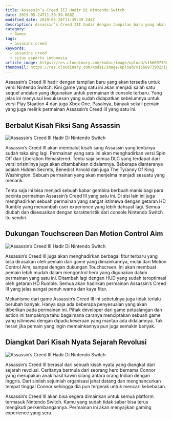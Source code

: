 ```yaml
---
title: Assassin’s Creed III Hadir Di Nintendo Switch
date: 2019-05-24T11:39:39.088Z
modified_date: 2019-05-24T11:39:39.244Z
description: Assassin’s Creed III hadir dengan tampilan baru yang akan tersedia untuk versi Nintendo Switch. Kini game yang satu ini akan menjadi salah satu sequel.
category:
  - Games
tags:
  - assasins creed
keywords:
  - assasins creed
  - situs esports indonesia
article_image: https://res.cloudinary.com/kodai/image/upload/v1566973903/ip/assassin%E2%80%99s-creed-iii-1.jpg
thumbnail: https://res.cloudinary.com/kodai/image/upload/v1566973902/ip/assassin%E2%80%99s-creed-iii-1-009.jpg
---
```

Assassin’s Creed III hadir dengan tampilan baru yang akan tersedia untuk versi Nintendo Switch. Kini game yang satu ini akan menjadi salah satu sequel andalan yang digunakan untuk permainan di console terbaru. Yang jelas ini menyusul kesuksesan yang sudah didapatkan sebelumnya untuk versi Play Staation 4 dan juga Xbox One. Pasalnya, banyak sekali pemain yang juga melirik permainan Assassin’s Creed III yang satu ini.



## Berbalut Kisah Fiksi Sang Assassin

![Assassin’s Creed III Hadir Di Nintendo Switch](https://res.cloudinary.com/kodai/image/upload/v1566973903/ip/assassin%E2%80%99s-creed-iii-1.jpg)

Assassin’s Creed III akan membalut kisah sang Assassin yang tentunya sudah taka sing lagi. Permainan yang satu ini akan menghadirkan versi Spin Off dari Liberation Remastered. Tentu saja semua DLC yang terdapat dari versi orisinilnya juga akan ditambahkan didalamnya. Beberapa diantaranya adalah Hidden Secrets, Benedict Arnold dan juga The Tyranny Of King Washington. Sebuah permainan yang akan menjelma menjadi sesuatu yang menarik.

Tentu saja ini bisa menjadi sebuah kabar gembira berbuah manis bagi para pecinta permainan Assassin’s Creed III yang satu ini. Di sisi lain ini juga menghadirkan sebuah permainan yang sangat istimewa dengan getaran HD Rumble yang menambah user experience yang lebih dahsyat lagi. Semua diubah dan disesuaikan dengan karakteristik dari console Nintendo Switch itu sendiri.



## Dukungan Touchscreen Dan Motion Control Aim

![Assassin’s Creed III Hadir Di Nintendo Switch](https://res.cloudinary.com/kodai/image/upload/v1566973903/ip/assassin%E2%80%99s-creed-iii-3.jpg)

Assassin’s Creed III juga akan menghadirkan berbagai fitur terbaru yang bisa dirasakan oleh pemain dari game yang dimainkannya, mulai dari Motion Control Aim, sampai dengan dukungan Touchscreen. Ini akan membuat pemain lebih mudah dalam mengontrol hero yang digunakan dalam permainan yang satu ini. Ditambah lagi dengan HUD yang sudah teroptimasi oleh getaran HD Rumble. Semua akan hadirkan permainan Assassin’s Creed III yang jelas sangat penuh warna dan kaya fitur.

Mekanisme dari game Assassin’s Creed III ini sebetulnya juga tidak terlalu berubah banyak. Hanya saja ada beberapa penyesuaian yang akan diberikan pada permainan ini. Pihak developer dari game petualangan dan action ini tampaknya tahu bagaimana caranya menciptakan sebuah game yang istimewa dengan dipadu keseruan yang mantap ada didalamnya. Tak heran jika pemain yang ingin memainkannya pun juga semakin banyak.



## Diangkat Dari Kisah Nyata Sejarah Revolusi

![Assassin’s Creed III Hadir Di Nintendo Switch](https://res.cloudinary.com/kodai/image/upload/v1566973903/ip/assassin%E2%80%99s-creed-iii-2.jpg)

Assassin’s Creed III berasal dari sebuah kisah nyata yang diangkat dari sejarah revolusi. Ceritanya bermula dari seorang hero bernama Connor yang merupakan anak hasil kawin silang antara orang Indian dengan Inggris. Dari sinilah sejumlah organisasi jahat datang dan menghancurkan tempat tinggal Connor sehingga dia pun tergerak untuk mencari kebebasan.

Assassin’s Creed III akan bisa segera dimainkan untuk semua platform termasuk Nintendo Switch. Kamu yang sudah tidak sabar bisa terus mengikuti perkembangannya. Permainan ini akan menyajikan gaming experience yang seru.
